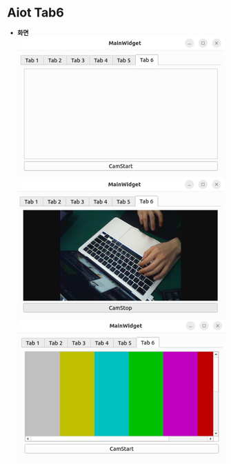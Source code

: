 # Aiot Tab6

- **화면** <br>
![Tab6](../Img/Aiot_tab6.png)
![Tab6_1](../Img/Aiot_tab6_1.png.png)
![Tab6_2](../Img/Aiot_tab6_2.png)